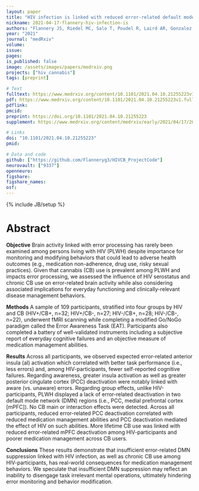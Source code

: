 ```yaml
---
layout: paper
title: "HIV infection is linked with reduced error-related default mode network suppression and poorer medication management abilities"
nickname: 2021-04-17-flannery-hiv-infection-is
authors: "Flannery JS, Riedel MC, Salo T, Poudel R, Laird AR, Gonzalez R, Sutherland MT"
year: "2021"
journal: "medRxiv"
volume:
issue:
pages:
is_published: false
image: /assets/images/papers/medrxiv.png
projects: ["hiv_cannabis"]
tags: [preprint]

# Text
fulltext: https://www.medrxiv.org/content/10.1101/2021.04.10.21255223v1.full-text
pdf: https://www.medrxiv.org/content/10.1101/2021.04.10.21255223v1.full.pdf
pdflink:
pmcid:
preprint: https://doi.org/10.1101/2021.04.10.21255223
supplement: https://www.medrxiv.org/content/medrxiv/early/2021/04/17/2021.04.10.21255223/DC1/embed/media-1.pdf

# Links
doi: "10.1101/2021.04.10.21255223"
pmid:

# Data and code
github: ["https://github.com/Flanneryg3/HIVCB_ProjectCode"]
neurovault: ["9337"]
openneuro:
figshare:
figshare_names:
osf:
---
```

{% include JB/setup %}

# Abstract

**Objective** Brain activity linked with error processing has rarely been examined among persons living with HIV (PLWH) despite importance for monitoring and modifying behaviors that could lead to adverse health outcomes (e.g., medication non-adherence, drug use, risky sexual practices). Given that cannabis (CB) use is prevalent among PLWH and impacts error processing, we assessed the influence of HIV serostatus and chronic CB use on error-related brain activity while also considering associated implications for everyday functioning and clinically-relevant disease management behaviors.

**Methods** A sample of 109 participants, stratified into four groups by HIV and CB (HIV+/CB+, n=32; HIV+/CB-, n=27; HIV-/CB+, n=28; HIV-/CB-, n=22), underwent fMRI scanning while completing a modified Go/NoGo paradigm called the Error Awareness Task (EAT). Participants also completed a battery of well-validated instruments including a subjective report of everyday cognitive failures and an objective measure of medication management abilities.

**Results** Across all participants, we observed expected error-related anterior insula (aI) activation which correlated with better task performance (i.e., less errors) and, among HIV-participants, fewer self-reported cognitive failures. Regarding awareness, greater insula activation as well as greater posterior cingulate cortex (PCC) deactivation were notably linked with aware (vs. unaware) errors. Regarding group effects, unlike HIV-participants, PLWH displayed a lack of error-related deactivation in two default mode network (DMN) regions (i.e., PCC, medial prefrontal cortex [mPFC]). No CB main or interaction effects were detected. Across all participants, reduced error-related PCC deactivation correlated with reduced medication management abilities and PCC deactivation mediated the effect of HIV on such abilities. More lifetime CB use was linked with reduced error-related mPFC deactivation among HIV-participants and poorer medication management across CB users.

**Conclusions** These results demonstrate that insufficient error-related DMN suppression linked with HIV infection, as well as chronic CB use among HIV-participants, has real-world consequences for medication management behaviors. We speculate that insufficient DMN suppression may reflect an inability to disengage task irrelevant mental operations, ultimately hindering error monitoring and behavior modification.
